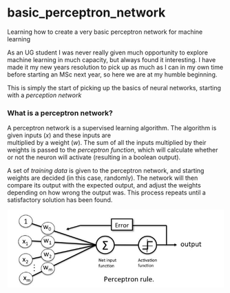 # basic_perceptron_network
Learning how to create a very basic perceptron network for machine learning

As an UG student I was never really given much opportunity to explore machine learning in much capacity, but always 
found it interesting. I have made it my new years resolution to pick up as much as I can in my own time before starting 
an MSc next year, so here we are at my humble beginning.

This is simply the start of picking up the basics of neural networks, starting with a *perception network*

### What is a perceptron network?

A perceptron network is a supervised learning algorithm. The algorithm is given inputs (*x*) and these inputs are  
multiplied by a weight (*w*). The sum of all the inputs multiplied by their weights is passed to the *perceptron
function*, which will calculate whether or not the neuron will activate (resulting in a boolean output).

A set of *training data* is given to the perceptron network, and starting weights are decided (in this case, randomly). 
The network will then compare its output with the expected output, and adjust the weights depending on how wrong the
output was. This process repeats until a satisfactory solution has been found.

![perceptron_network](perceptron_learning.jpg)
